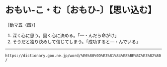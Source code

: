 # おもい‐こ・む〔おもひ‐〕【思い込む】

［動マ五（四）］

1. 深く心に思う。固く心に決める。「―・んだら命がけ」
2. そうだと独り決めして信じてしまう。「成功すると―・んでいる」

---
`https://dictionary.goo.ne.jp/word/%E6%80%9D%E3%81%84%E8%BE%BC%E3%82%80/`